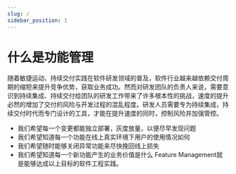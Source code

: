 ```yaml
---
slug: /
sidebar_position: 1
---
```


# 什么是功能管理

随着敏捷运动、持续交付实践在软件研发领域的普及，软件行业越来越依赖交付周期的缩短来提升竞争优势，获取业务成功。然而对研发团队的负责人来说，需要意识到持续集成、持续交付给团队的研发工作带来了许多根本性的挑战，速度的提升必然的增加了交付的风险与开发过程的混乱程度。研发人员需要专为持续集成，持续交付时代而专门设计的工具，才能在提升速度的同时，控制风险并加强管控。
  +   我们希望每一个变更都能独立部署，灰度放量，以便尽早发现问题
  +   我们希望知道每一个功能在线上真实环境下用户的使用情况如何
  +   我们希望随时能够关闭异常功能来尽快挽回线上损失
  +   我们希望知道每一个新功能产生的业务价值是什么
Feature Management就是能够达成以上目标的软件工程实践。
